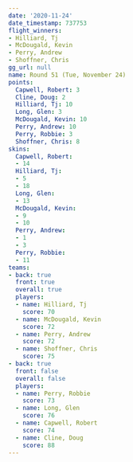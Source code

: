 ```yaml
---
date: '2020-11-24'
date_timestamp: 737753
flight_winners:
- Hilliard, Tj
- McDougald, Kevin
- Perry, Andrew
- Shoffner, Chris
gg_url: null
name: Round 51 (Tue, November 24)
points:
  Capwell, Robert: 3
  Cline, Doug: 2
  Hilliard, Tj: 10
  Long, Glen: 3
  McDougald, Kevin: 10
  Perry, Andrew: 10
  Perry, Robbie: 3
  Shoffner, Chris: 8
skins:
  Capwell, Robert:
  - 14
  Hilliard, Tj:
  - 5
  - 18
  Long, Glen:
  - 13
  McDougald, Kevin:
  - 9
  - 10
  Perry, Andrew:
  - 1
  - 3
  Perry, Robbie:
  - 11
teams:
- back: true
  front: true
  overall: true
  players:
  - name: Hilliard, Tj
    score: 70
  - name: McDougald, Kevin
    score: 72
  - name: Perry, Andrew
    score: 72
  - name: Shoffner, Chris
    score: 75
- back: true
  front: false
  overall: false
  players:
  - name: Perry, Robbie
    score: 73
  - name: Long, Glen
    score: 76
  - name: Capwell, Robert
    score: 74
  - name: Cline, Doug
    score: 88
---
```


